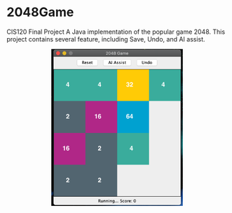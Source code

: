 # 2048Game
CIS120 Final Project
A Java implementation of the popular game 2048. This project contains several feature, including Save, Undo, and AI assist. 

<center><img src="https://github.com/Orang-utan/2048Game/blob/master/img/demo.png" width="300"></center>
